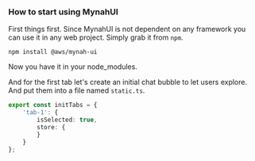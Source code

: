 ### How to start using MynahUI

First things first. Since MynahUI is not dependent on any framework you can use it in any web project. Simply grab it from `npm`.

```console
npm install @aws/mynah-ui
```

Now you have it in your node_modules.

And for the first tab let's create an initial chat bubble to let users explore. And put them into a file named `static.ts`.

```typescript
export const initTabs = {
    'tab-1': {
        isSelected: true,
        store: {
        }
    }
};
```